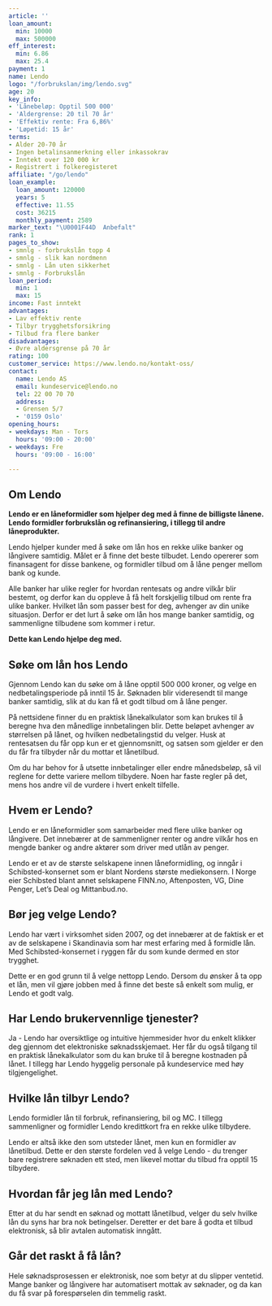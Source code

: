 ```yaml
---
article: ''
loan_amount:
  min: 10000
  max: 500000
eff_interest:
  min: 6.86
  max: 25.4
payment: 1
name: Lendo
logo: "/forbrukslan/img/lendo.svg"
age: 20
key_info:
- 'Lånebeløp: Opptil 500 000'
- 'Aldergrense: 20 til 70 år'
- 'Effektiv rente: Fra 6,86%'
- 'Løpetid: 15 år'
terms:
- Alder 20-70 år
- Ingen betalinsanmerkning eller inkassokrav
- Inntekt over 120 000 kr
- Registrert i folkeregisteret
affiliate: "/go/lendo"
loan_example:
  loan_amount: 120000
  years: 5
  effective: 11.55
  cost: 36215
  monthly_payment: 2589
marker_text: "\U0001F44D  Anbefalt"
rank: 1
pages_to_show:
- smnlg - forbrukslån topp 4
- smnlg - slik kan nordmenn
- smnlg - Lån uten sikkerhet
- smnlg - Forbrukslån
loan_period:
  min: 1
  max: 15
income: Fast inntekt
advantages:
- Lav effektiv rente
- Tilbyr trygghetsforsikring
- Tilbud fra flere banker
disadvantages:
- Øvre aldersgrense på 70 år
rating: 100
customer_service: https://www.lendo.no/kontakt-oss/
contact:
  name: Lendo AS
  email: kundeservice@lendo.no
  tel: 22 00 70 70
  address:
  - Grensen 5/7
  - '0159 Oslo'
opening_hours:
- weekdays: Man - Tors
  hours: '09:00 - 20:00'
- weekdays: Fre
  hours: '09:00 - 16:00'

---
```

## Om Lendo

**Lendo er en låneformidler som hjelper deg med å finne de billigste lånene. Lendo formidler forbrukslån og refinansiering, i tillegg til andre låneprodukter.**

Lendo hjelper kunder med å søke om lån hos en rekke ulike banker og långivere samtidig. Målet er å finne det beste tilbudet. Lendo opererer som finansagent for disse bankene, og formidler tilbud om å låne penger mellom bank og kunde.

Alle banker har ulike regler for hvordan rentesats og andre vilkår blir bestemt, og derfor kan du oppleve å få helt forskjellig tilbud om rente fra ulike banker. Hvilket lån som passer best for deg, avhenger av din unike situasjon. Derfor er det lurt å søke om lån hos mange banker samtidig, og sammenligne tilbudene som kommer i retur.

**Dette kan Lendo hjelpe deg med.**

## Søke om lån hos Lendo

Gjennom Lendo kan du søke om å låne opptil 500 000 kroner, og velge en nedbetalingsperiode på inntil 15 år. Søknaden blir videresendt til mange banker samtidig, slik at du kan få et godt tilbud om å låne penger.

På nettsidene finner du en praktisk lånekalkulator som kan brukes til å beregne hva den månedlige innbetalingen blir. Dette beløpet avhenger av størrelsen på lånet, og hvilken nedbetalingstid du velger. Husk at rentesatsen du får opp kun er et gjennomsnitt, og satsen som gjelder er den du får fra tilbyder når du mottar et lånetilbud.

Om du har behov for å utsette innbetalinger eller endre månedsbeløp, så vil reglene for dette variere mellom tilbydere. Noen har faste regler på det, mens hos andre vil de vurdere i hvert enkelt tilfelle.

## Hvem er Lendo?

Lendo er en låneformidler som samarbeider med flere ulike banker og långivere. Det innebærer at de sammenligner renter og andre vilkår hos en mengde banker og andre aktører som driver med utlån av penger.

Lendo er et av de største selskapene innen låneformidling, og inngår i Schibsted-konsernet som er blant Nordens største mediekonsern. I Norge eier Schibsted blant annet selskapene FINN.no, Aftenposten, VG, Dine Penger, Let’s Deal og Mittanbud.no.

## Bør jeg velge Lendo?

Lendo har vært i virksomhet siden 2007, og det innebærer at de faktisk er et av de selskapene i Skandinavia som har mest erfaring med å formidle lån. Med Schibsted-konsernet i ryggen får du som kunde dermed en stor trygghet.

Dette er en god grunn til å velge nettopp Lendo. Dersom du ønsker å ta opp et lån, men vil gjøre jobben med å finne det beste så enkelt som mulig, er Lendo et godt valg.

## Har Lendo brukervennlige tjenester?

Ja - Lendo har oversiktlige og intuitive hjemmesider hvor du enkelt klikker deg gjennom det elektroniske søknadsskjemaet. Her får du også tilgang til en praktisk lånekalkulator som du kan bruke til å beregne kostnaden på lånet. I tillegg har Lendo hyggelig personale på kundeservice med høy tilgjengelighet.

## Hvilke lån tilbyr Lendo?

Lendo formidler lån til forbruk, refinansiering, bil og MC. I tillegg sammenligner og formidler Lendo kredittkort fra en rekke ulike tilbydere.

Lendo er altså ikke den som utsteder lånet, men kun en formidler av lånetilbud. Dette er den største fordelen ved å velge Lendo - du trenger bare registrere søknaden ett sted, men likevel mottar du tilbud fra opptil 15 tilbydere.

## Hvordan får jeg lån med Lendo?

Etter at du har sendt en søknad og mottatt lånetilbud, velger du selv hvilke lån du syns har bra nok betingelser. Deretter er det bare å godta et tilbud elektronisk, så blir avtalen automatisk inngått.

## Går det raskt å få lån?

Hele søknadsprosessen er elektronisk, noe som betyr at du slipper ventetid. Mange banker og långivere har automatisert mottak av søknader, og da kan du få svar på forespørselen din temmelig raskt.